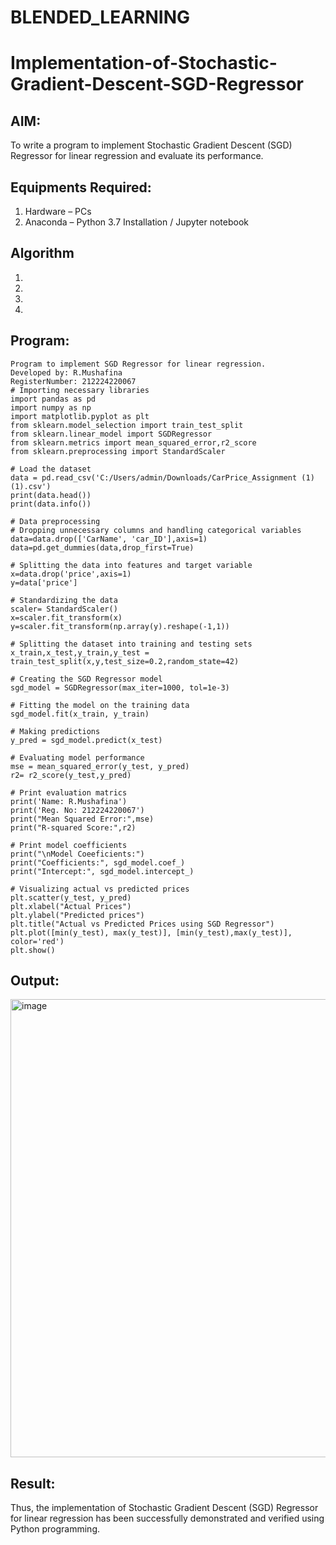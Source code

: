 # BLENDED_LEARNING
# Implementation-of-Stochastic-Gradient-Descent-SGD-Regressor

## AIM:
To write a program to implement Stochastic Gradient Descent (SGD) Regressor for linear regression and evaluate its performance.

## Equipments Required:
1. Hardware – PCs
2. Anaconda – Python 3.7 Installation / Jupyter notebook

## Algorithm
1. 
2. 
3. 
4. 

## Program:
```
Program to implement SGD Regressor for linear regression.
Developed by: R.Mushafina
RegisterNumber: 212224220067
# Importing necessary libraries 
import pandas as pd 
import numpy as np 
import matplotlib.pyplot as plt
from sklearn.model_selection import train_test_split
from sklearn.linear_model import SGDRegressor
from sklearn.metrics import mean_squared_error,r2_score
from sklearn.preprocessing import StandardScaler

# Load the dataset
data = pd.read_csv('C:/Users/admin/Downloads/CarPrice_Assignment (1) (1).csv')
print(data.head())
print(data.info())

# Data preprocessing 
# Dropping unnecessary columns and handling categorical variables 
data=data.drop(['CarName', 'car_ID'],axis=1)
data=pd.get_dummies(data,drop_first=True)

# Splitting the data into features and target variable
x=data.drop('price',axis=1)
y=data['price']

# Standardizing the data 
scaler= StandardScaler()
x=scaler.fit_transform(x)
y=scaler.fit_transform(np.array(y).reshape(-1,1))

# Splitting the dataset into training and testing sets 
x_train,x_test,y_train,y_test = train_test_split(x,y,test_size=0.2,random_state=42)

# Creating the SGD Regressor model
sgd_model = SGDRegressor(max_iter=1000, tol=1e-3)

# Fitting the model on the training data
sgd_model.fit(x_train, y_train)

# Making predictions
y_pred = sgd_model.predict(x_test)

# Evaluating model performance 
mse = mean_squared_error(y_test, y_pred)
r2= r2_score(y_test,y_pred)

# Print evaluation matrics 
print('Name: R.Mushafina')
print('Reg. No: 212224220067')
print("Mean Squared Error:",mse)
print("R-squared Score:",r2)

# Print model coefficients 
print("\nModel Coeeficients:")
print("Coefficients:", sgd_model.coef_)
print("Intercept:", sgd_model.intercept_)

# Visualizing actual vs predicted prices 
plt.scatter(y_test, y_pred)
plt.xlabel("Actual Prices")
plt.ylabel("Predicted prices")
plt.title("Actual vs Predicted Prices using SGD Regressor")
plt.plot([min(y_test), max(y_test)], [min(y_test),max(y_test)], color='red')
plt.show()

```

## Output:
<img width="805" height="733" alt="image" src="https://github.com/user-attachments/assets/9aae25da-9a2c-4df3-b36d-78d0cb001806" />



## Result:
Thus, the implementation of Stochastic Gradient Descent (SGD) Regressor for linear regression has been successfully demonstrated and verified using Python programming.
